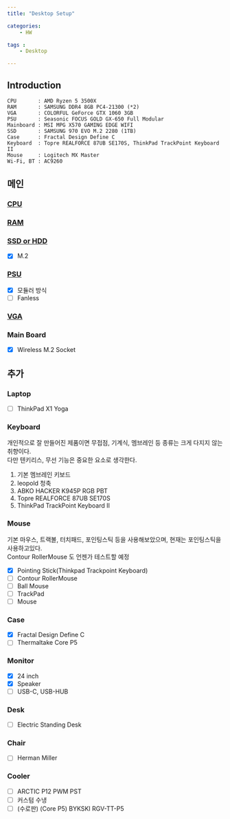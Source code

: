 ```yaml
---
title: "Desktop Setup"

categories:
    - HW

tags :
    - Desktop

---
```


## Introduction

    CPU       : AMD Ryzen 5 3500X
    RAM       : SAMSUNG DDR4 8GB PC4-21300 (*2)
    VGA       : COLORFUL GeForce GTX 1060 3GB
    PSU       : Seasonic FOCUS GOLD GX-650 Full Modular
    Mainboard : MSI MPG X570 GAMING EDGE WIFI 
    SSD       : SAMSUNG 970 EVO M.2 2280 (1TB)
    Case      : Fractal Design Define C
    Keyboard  : Topre REALFORCE 87UB SE170S, ThinkPad TrackPoint Keyboard II
    Mouse     : Logitech MX Master
    Wi-Fi, BT : AC9260


## 메인
### [CPU](https://www.cpubenchmark.net/)  

### [RAM](https://www.memorybenchmark.net/)  

### [SSD or HDD](https://www.harddrivebenchmark.net/)  
- [X] M.2

### [PSU](https://outervision.com/power-supply-calculator)  
- [X] 모듈러 방식
- [ ] Fanless

### [VGA](https://www.videocardbenchmark.net/)  

### Main Board
- [X] Wireless M.2 Socket  

## 추가
### Laptop
- [ ] ThinkPad X1 Yoga

### Keyboard
개인적으로 잘 만들어진 제품이면 무접점, 기계식, 멤브레인 등 종류는 크게 다지지 않는 취향이다.  
다만 텐키리스, 무선 기능은 중요한 요소로 생각한다.  

1. 기본 멤브레인 키보드
1. leopold 청축
1. ABKO HACKER K945P RGB PBT
1. Topre REALFORCE 87UB SE170S
1. ThinkPad TrackPoint Keyboard II

### Mouse
기본 마우스, 트랙볼, 터치패드, 포인팅스틱 등을 사용해보았으며, 현재는 포인팅스틱을 사용하고있다.  
Contour RollerMouse 도 언젠가 테스트할 예정  

- [X] Pointing Stick(Thinkpad Trackpoint Keyboard)
- [ ] Contour RollerMouse
- [ ] Ball Mouse
- [ ] TrackPad
- [ ] Mouse

### Case
- [X] Fractal Design Define C
- [ ] Thermaltake Core P5

### Monitor
- [X] 24 inch
- [X] Speaker
- [ ] USB-C, USB-HUB

### Desk
- [ ] Electric Standing Desk

### Chair
- [ ] Herman Miller

### Cooler
- [ ] ARCTIC P12 PWM PST
- [ ] 커스텀 수냉
- [ ] (수로판) (Core P5) BYKSKI RGV-TT-P5
